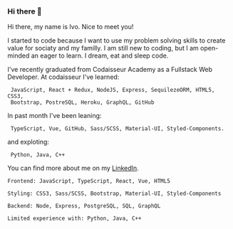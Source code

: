 ### Hi there 👋

Hi there, my name is Ivo. Nice to meet you! 

I started to code because I want to use my problem solving skills to 
create value for sociaty and my familly.
I am still new to coding, but I am open-minded an eager to learn. 
I dream, eat and sleep code. 

I've recently graduated from Codaisseur Academy as a Fullstack Web Developer.
At codaisseur I've learned:  

     JavaScript, React + Redux, NodeJS, Express, SequilezeORM, HTML5, CSS3,
     Bootstrap, PostreSQL, Heroku, GraphQL, GitHub
In past month I've been leaning:

     TypeScript, Vue, GitHub, Sass/SCSS, Material-UI, Styled-Components. 
and exploting: 

     Python, Java, C++   
You can find more about me on my [LinkedIn](https://www.linkedin.com/in/ivaylo-ivo-yankov/).

    Frontend: JavaScript, TypeScript, React, Vue, HTML5
    
    Styling: CSS3, Sass/SCSS, Bootstrap, Material-UI, Styled-Components
    
    Backend: Node, Express, PostgreSQL, SQL, GraphQL

    Limited experience with: Python, Java, C++

<!--
**mayallzObject/mayallzObject** is a ✨ _special_ ✨ repository because its `README.md` (this file) appears on your GitHub profile.


point_left Always happy to hear from you via email as well!

Here are some ideas to get you started:

- 🔭 I’m currently working on ...
- 🌱 I’m currently learning ...
- 👯 I’m looking to collaborate on ...
- 🤔 I’m looking for help with ...
- 💬 Ask me about ...
- 📫 How to reach me: ...
- 😄 Pronouns: ...
- ⚡ Fun fact: ...
-->

